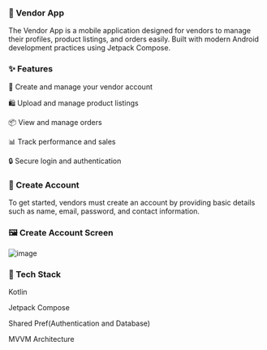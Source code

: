### 🛒 Vendor App
The Vendor App is a mobile application designed for vendors to manage their profiles, product listings, and orders easily. Built with modern Android development practices using Jetpack Compose.

### ✨ Features
📱 Create and manage your vendor account

🛍️ Upload and manage product listings

📦 View and manage orders

📊 Track performance and sales

🔒 Secure login and authentication

### 🧾 Create Account
To get started, vendors must create an account by providing basic details such as name, email, password, and contact information.

### 🖼️ Create Account Screen

![image](https://github.com/user-attachments/assets/aae55912-055c-46ca-989d-817fa0d727f8)

### 📲 Tech Stack
Kotlin

Jetpack Compose

Shared Pref(Authentication and Database)

MVVM Architecture

